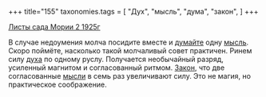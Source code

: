 +++
title="155"
taxonomies.tags = [
 "Дух",
 "мысль",
 "дума",
 "закон",
]
+++

[Листы сада Мории 2 1925г](/agni/1925)

В случае недоумения молча посидите вместе и [думайте](/tags/дума) одну [мысль](/tags/мысль). Скоро поймёте, насколько такой молчаливый совет практичен. Ринем силу [духа](/tags/Дух) по одному руслу. Получается необычайный разряд, усиленный магнитом и согласованный ритмом. [Закон](/tags/закон), что две согласованные [мысли](/tags/мысль) в семь раз увеличивают силу. Это не магия, но практическое соображение.   

